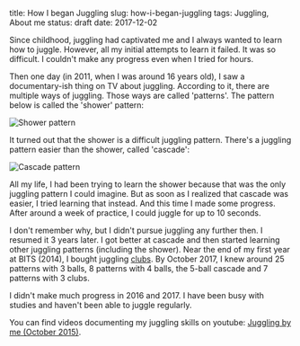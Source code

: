 title: How I began Juggling
slug: how-i-began-juggling
tags: Juggling, About me
status: draft
date: 2017-12-02


Since childhood, juggling had captivated me and I always wanted to learn how to juggle.
However, all my initial attempts to learn it failed. It was so difficult.
I couldn't make any progress even when I tried for hours.

Then one day (in 2011, when I was around 16 years old),
I saw a documentary-ish thing on TV about juggling.
According to it, there are multiple ways of juggling. Those ways are called 'patterns'.
The pattern below is called the 'shower' pattern:

<img class="dark-invert" src="{static}/img/siteswaps/51.gif" alt="Shower pattern" />

It turned out that the shower is a difficult juggling pattern.
There's a juggling pattern easier than the shower, called 'cascade':

<img class="dark-invert" src="{static}/img/siteswaps/3.gif" alt="Cascade pattern" />

All my life, I had been trying to learn the shower
because that was the only juggling pattern I could imagine.
But as soon as I realized that cascade was easier, I tried learning that instead.
And this time I made some progress.
After around a week of practice, I could juggle for up to 10 seconds.

I don't remember why, but I didn't pursue juggling any further then.
I resumed it 3 years later.
I got better at cascade and then started learning other juggling patterns (including the shower).
Near the end of my first year at BITS (2014),
I bought juggling [clubs](https://en.wikipedia.org/wiki/Juggling_club).
By October 2017, I knew around 25 patterns with 3 balls, 8 patterns with 4 balls, the 5-ball cascade
and 7 patterns with 3 clubs.

I didn't make much progress in 2016 and 2017.
I have been busy with studies and haven't been able to juggle regularly.

You can find videos documenting my juggling skills on youtube:
[Juggling by me (October 2015)](https://www.youtube.com/watch?v=xYrnQMHfDNE&list=PLACN_dyOcd_WSIzGV-4hVCQyQFmzKH1kb).
